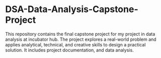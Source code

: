 # DSA-Data-Analysis-Capstone-Project
This repository contains the final capstone project for my project in data analysis at incubator hub. The project explores a real-world problem and applies analytical, technical, and creative skills to design a practical solution. It includes project documentation, and data analysis.
